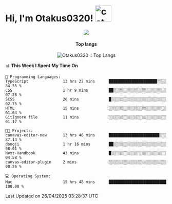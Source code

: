 <h1> Hi, I'm Otakus0320! <img src="https://media.giphy.com/media/mGcNjsfWAjY5AEZNw6/giphy.gif" width="50" alt="cat"></h1>

<p align="center"><a href="https://wakatime.com/@044d69d0-1253-4f60-96b6-5d19a0f9dde5"><img src="https://wakatime.com/badge/user/044d69d0-1253-4f60-96b6-5d19a0f9dde5.svg" /></a></p>

<h4 align="center">Top langs</h4>

<p align="center"><img src="https://github-readme-stats.vercel.app/api/top-langs/?username=Otakus0320&langs_count=10&theme=tokyonight&layout=compact&timestamp={{random_number}}" alt="Otakus0320 :: Top Langs" /></p>

<!--START_SECTION:waka-->
📊 **This Week I Spent My Time On** 

```text
💬 Programming Languages: 
TypeScript               13 hrs 22 mins      █████████████████████░░░░   84.55 % 
CSS                      1 hr 9 mins         ██░░░░░░░░░░░░░░░░░░░░░░░   07.28 % 
SCSS                     26 mins             █░░░░░░░░░░░░░░░░░░░░░░░░   02.75 % 
HTML                     15 mins             ░░░░░░░░░░░░░░░░░░░░░░░░░   01.64 % 
GitIgnore file           11 mins             ░░░░░░░░░░░░░░░░░░░░░░░░░   01.17 % 

🐱‍💻 Projects: 
canavas-editor-new       13 hrs 46 mins      ██████████████████████░░░   87.14 % 
dongji                   1 hr 16 mins        ██░░░░░░░░░░░░░░░░░░░░░░░   08.01 % 
Next-Handbook            43 mins             █░░░░░░░░░░░░░░░░░░░░░░░░   04.58 % 
canvas-editor-plugin     2 mins              ░░░░░░░░░░░░░░░░░░░░░░░░░   00.26 % 

💻 Operating System: 
Mac                      15 hrs 48 mins      █████████████████████████   100.00 % 
```


 Last Updated on 26/04/2025 03:28:37 UTC
<!--END_SECTION:waka-->
